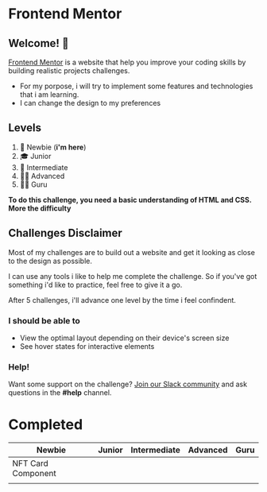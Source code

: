 # Frontend Mentor

## Welcome! 👋

[Frontend Mentor](https://www.frontendmentor.io) is a website that help you improve your coding skills by building realistic projects challenges.

- For my porpose, i will try to implement some features and technologies that i am learning.
- I can change the design to my preferences

## Levels

1. 👶 Newbie (**i'm here**)
2. 🎓 Junior
3. 🧐 Intermediate
4. 🐱‍🏍 Advanced
5. 🐱‍👤 Guru

**To do this challenge, you need a basic understanding of HTML and CSS. More the difficulty**

## Challenges Disclaimer

Most of my challenges are to build out a website and get it looking as close to the design as possible.

I can use any tools i like to help me complete the challenge. So if you've got something i'd like to practice, feel free to give it a go.

After 5 challenges, i'll advance one level by the time i feel confindent.

### I should be able to

- View the optimal layout depending on their device's screen size
- See hover states for interactive elements

### Help!

Want some support on the challenge? [Join our Slack community](https://www.frontendmentor.io/slack) and ask questions in the **#help** channel.

# Completed

<table> 
    <thead> 
        <th> Newbie </th>
        <th> Junior </th>
        <th> Intermediate </th>
        <th> Advanced </th>
        <th> Guru </th>
    </thead>
    <tbody>
        <tr>
            <td >
            NFT Card Component
            </td>
            <td>
            </td>
            <td>
            </td>
            <td>
            </td>
            <td>
            </td>
        </tr>
         <tr>
            <td >
            </td>
            <td>
            </td>
            <td>
            </td>
            <td>
            </td>
            <td>
            </td>
        </tr>
    </tbody>
</table>

